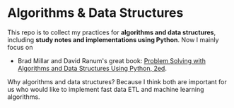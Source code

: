 # Algorithms & Data Structures

This repo is to collect my practices for **algorithms and data structures**, including **study notes and implementations using Python**. Now I mainly focus on 

- Brad Millar and David Ranum's great book: [Problem Solving with Algorithms and Data Structures Using Python, 2ed](http://interactivepython.org/runestone/static/pythonds/index.html).

Why algorithms and data structures? Because I think both are important for us who would like to implement fast data ETL and machine learning algorithms.
